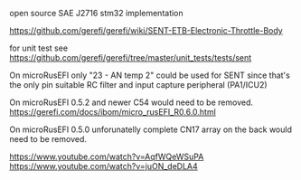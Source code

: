 open source SAE J2716 stm32 implementation

https://github.com/gerefi/gerefi/wiki/SENT-ETB-Electronic-Throttle-Body

for unit test see https://github.com/gerefi/gerefi/tree/master/unit_tests/tests/sent

On microRusEFI only "23 - AN temp 2" could be used for SENT since that's the only pin suitable RC filter and input capture peripheral (PA1/ICU2)


On microRusEFI 0.5.2 and newer C54 would need to be removed. https://gerefi.com/docs/ibom/micro_rusEFI_R0.6.0.html

On microRusEFI 0.5.0 unforunatelly complete CN17 array on the back would need to be removed.



https://www.youtube.com/watch?v=AqfWQeWSuPA
https://www.youtube.com/watch?v=juON_deDLA4
